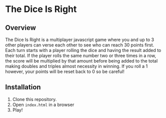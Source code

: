 # The Dice Is Right
## Overview
The Dice Is Right is a multiplayer javascript game where you and up to 3 other players can verse each other to see who can reach 30 points first. Each turn starts with a player rolling the dice and having the result added to their total. If the player rolls the same number two or three times in a row, the score will be multiplied by that amount before being added to the total making doubles and triples almost necessity in winning. If you roll a 1 however, your points will be reset back to 0 so be careful!
## Installation
1. Clone this repository.
2. Open `index.html` in a browser
3. Play!
